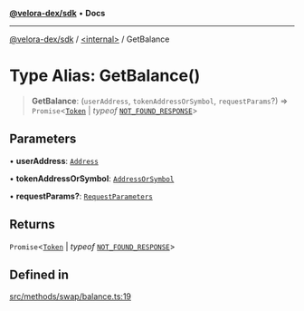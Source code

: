 [**@velora-dex/sdk**](../../README.md) • **Docs**

***

[@velora-dex/sdk](../../globals.md) / [\<internal\>](../README.md) / GetBalance

# Type Alias: GetBalance()

> **GetBalance**: (`userAddress`, `tokenAddressOrSymbol`, `requestParams`?) => `Promise`\<[`Token`](../../type-aliases/Token.md) \| *typeof* [`NOT_FOUND_RESPONSE`](../variables/NOT_FOUND_RESPONSE.md)\>

## Parameters

• **userAddress**: [`Address`](../../type-aliases/Address.md)

• **tokenAddressOrSymbol**: [`AddressOrSymbol`](../../type-aliases/AddressOrSymbol.md)

• **requestParams?**: [`RequestParameters`](RequestParameters.md)

## Returns

`Promise`\<[`Token`](../../type-aliases/Token.md) \| *typeof* [`NOT_FOUND_RESPONSE`](../variables/NOT_FOUND_RESPONSE.md)\>

## Defined in

[src/methods/swap/balance.ts:19](https://github.com/VeloraDEX/paraswap-sdk/blob/feat/velora/src/methods/swap/balance.ts#L19)
